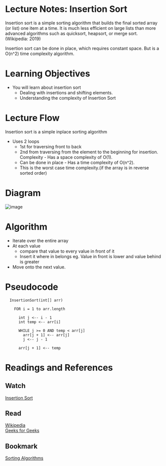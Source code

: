 # Lecture Notes: Insertion Sort

Insertion sort is a simple sorting algorithm that builds the final sorted array (or list) one item at a time. It is much less efficient on large lists than more advanced algorithms such as quicksort, heapsort, or merge sort. (Wikipedia: 2019)
 
Insertion sort can be done in place, which requires constant space.  But is a O(n^2) time complexity algorithm.

# Learning Objectives
- You will learn about insertion sort
    - Dealing with insertions and shifting elements.
    - Understanding the complexity of Insertion Sort

# Lecture Flow
Insertion sort is a simple inplace sorting algorithm
   - Uses 2 loops
       - 1st for traversing front to back
       - 2nd from traversing from the element to the beginning for insertion.
Complexity
    - Has a space complexity of O(1).
        - Can be done in place
    - Has a time complexity of O(n^2).
        - This is the worst case time complexity.(if the array is in reverse sorted order)

# Diagram

![image](../code-challenges401/assets/insertionsort.jpg)

# Algorithm
- Iterate over the entire array
- At each value
    - compare that value to every value in front of it
    - Insert it where in belongs eg. Value in front is lower and value behind is greater
- Move onto the next value.
# Pseudocode
```
  InsertionSort(int[] arr)
  
    FOR i = 1 to arr.length
    
      int j <-- i - 1
      int temp <-- arr[i]
      
      WHILE j >= 0 AND temp < arr[j]
        arr[j + 1] <-- arr[j]
        j <-- j - 1
        
      arr[j + 1] <-- temp
```

# Readings and References
## Watch
[Insertion Sort](https://www.youtube.com/watch?v=OGzPmgsI-pQ)
## Read
[Wikipedia](https://en.wikipedia.org/wiki/Insertion_sort)\
[Geeks for Geeks](https://www.geeksforgeeks.org/insertion-sort/)
## Bookmark
[Sorting Algorithms](https://en.wikipedia.org/wiki/Sorting_algorithm)
